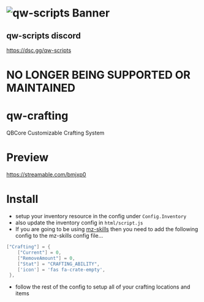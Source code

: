 # ![qw-scripts Banner](https://i.imgur.com/68jLFg3.png)

## qw-scripts discord

<https://dsc.gg/qw-scripts>

# NO LONGER BEING SUPPORTED OR MAINTAINED

# qw-crafting
QBCore Customizable Crafting System

# Preview
https://streamable.com/bmjxp0

# Install
- setup your inventory resource in the config under `Config.Inventory`
- also update the inventory config in `html/script.js`
- If you are going to be using [mz-skills](https://github.com/MrZainRP/mz-skills) then you need to add the following config to the mz-skills config file...

```lua
["Crafting"] = {
    ["Current"] = 0,
    ["RemoveAmount"] = 0,
    ["Stat"] = "CRAFTING_ABILITY",
    ['icon'] = 'fas fa-crate-empty', 
 },
```
- follow the rest of the config to setup all of your crafting locations and items
